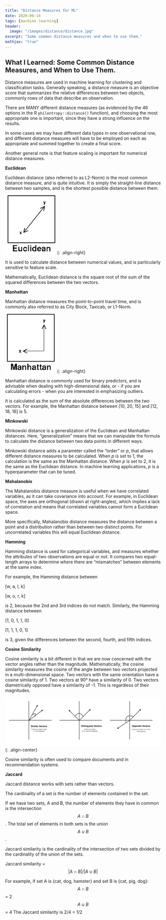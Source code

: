```yaml
---
title: "Distance Measures for ML"
date: 2020-06-14
tags: [machine learning]
header: 
  image: "/images/distance/distance.jpg"
excerpt: "Some common distance measures and when to use them."
mathjax: "true"
---
```


## What I Learned: Some Common Distance Measures, and When to Use Them.

Distance measures are used in machine learning for clustering and classification tasks. Generally speaking, a distance measure is an objective score that summarizes the relative differences between two objects, commonly rows of data that describe an observation.

There are MANY different distance measures (as evidenced by the 46 options in the R `philentropy::distance()` function), and choosing the most appropriate one is important, since they have a strong influence on the results.  

In some cases we may have different data types in one observational row, and different distance measures will have to be employed on each as appropriate and summed together to create a final score. 

Another general note is that feature scaling is important for numerical distance measures.


**Euclidean**

Euclidean distance (also referred to as L2-Norm) is the most common distance measure, and is quite intuitive. It is simply the straight-line distance between two samples, and is the shortest possible distance between them. 

![image-center](/images/distance/euclidean.gif){: .align-right}

It is used to calculate distance between numerical values, and is particularly sensitive to feature scale. 

Mathematically, Euclidean distance is the square root of the sum of the squared differences between the two vectors.


**Manhattan**

Manhattan distance measures the point-to-point travel time, and is commonly also referred to as City Block, Taxicab, or L1-Norm. 

![image-center](/images/distance/manhattan.gif){: .align-right}

Manhattan distance is commonly used for binary predictors, and is advisable when dealing with high-dimensional data, or - if you are calculating errors - when you are interested in emphasizing outliers. 

It is calculated as the sum of the absolute differences between the two vectors. For example, the Manhattan distance between [10, 20, 15] and [12, 18, 16] is 5.


**Minkowski**

Minkowski distance is a generalization of the Euclidean and Manhattan distances. Here, “generalization” means that we can manipulate the formula to calculate the distance between two data points in different ways.

Minkowski distance adds a parameter called the “order” or *p*, that allows different distance measures to be calculated. When *p* is set to 1, the calculation is the same as the Manhattan distance. When *p* is set to 2, it is the same as the Euclidean distance. In machine learning applications, *p* is a hyperparameter that can be tuned.


**Mahalanobis**

The Mahalanobis distance measure is useful when we have correlated variables, as it can take covariance into account. For example, in Euclidean space, the axes are orthogonal (drawn at right-angles), which implies a lack of correlation and means that correlated variables cannot form a Euclidean space.

More specifically, Mahalanobis distance measures the distance between a point and a distribution rather than between two distinct points. For uncorrelated variables this will equal Euclidean distance. 


**Hamming**

Hamming distance is used for categorical variables, and measures whether the attributes of two observations are equal or not. It compares two equal-length arrays to determine where there are “mismatches” between elements at the same index.

For example, the Hamming distance between 

[w, a, l, k] 

[w, o, r, k] 

is 2, because the 2nd and 3rd indices do not match. Similarly, the Hamming distance between

[1, 0, 1, 1, 0]

[1, 1, 1, 0, 1]

is 3, given the differences between the second, fourth, and fifth indices.  


**Cosine Similarity**

Cosine similarity is a bit different in that we are now concerned with the vector angles rather than the magnitude. Mathematically, the cosine similarity measures the cosine of the angle between two vectors projected in a multi-dimensional space. Two vectors with the same orientation have a cosine similarity of 1. Two vectors at 90° have a similarity of 0. Two vectors diametrically opposed have a similarity of -1. This is regardless of their magnitudes.

![image-center](/images/distance/cosine.png){: .align-center}

Cosine similarity is often used to compare documents and in recommendation systems.


**Jaccard**

Jaccard distance works with sets rather than vectors. 

The cardinality of a set is the number of elements contained in the set. 

If we have two sets, A and B, the number of elements they have in common is the intersection $$A ∩ B$$. The total set of elements in both sets is the union $$A ∪ B$$.

Jaccard similarity is the cardinality of the intersection of two sets divided by the cardinality of the union of the sets. 

Jaccard similarity = $$|A ∩ B| / |A ∪ B|$$

For example, if set A is {cat, dog, hamster} and set B is {cat, pig, dog}:
$$A ∩ B$$ = 2
$$A ∪ B$$ = 4
The Jaccard similarity is 2/4 = 1/2

